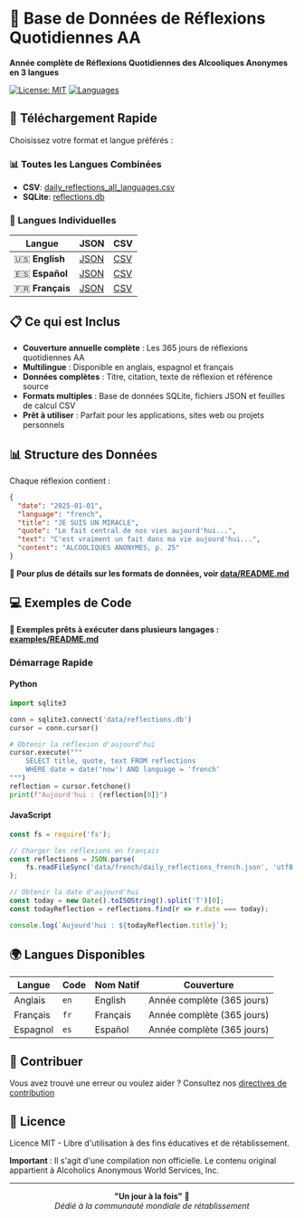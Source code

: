 # 📖 Base de Données de Réflexions Quotidiennes AA

**Année complète de Réflexions Quotidiennes des Alcooliques Anonymes en 3 langues**

[![License: MIT](https://img.shields.io/badge/License-MIT-yellow.svg)](https://opensource.org/licenses/MIT)
[![Languages](https://img.shields.io/badge/Languages-3-blue.svg)]()

## 🚀 Téléchargement Rapide

Choisissez votre format et langue préférés :

### 📊 Toutes les Langues Combinées
- **CSV**: [daily_reflections_all_languages.csv](data/daily_reflections_2025_all_languages.csv)
- **SQLite**: [reflections.db](data/reflections.db)

### 📄 Langues Individuelles
| Langue | JSON | CSV |
|--------|------|-----|
| 🇺🇸 **English** | [JSON](data/english/daily_reflections_english.json) | [CSV](data/english/daily_reflections_english.csv) |
| 🇪🇸 **Español** | [JSON](data/spanish/daily_reflections_spanish.json) | [CSV](data/spanish/daily_reflections_spanish.csv) |
| 🇫🇷 **Français** | [JSON](data/french/daily_reflections_french.json) | [CSV](data/french/daily_reflections_french.csv) |

## 📋 Ce qui est Inclus

- **Couverture annuelle complète** : Les 365 jours de réflexions quotidiennes AA
- **Multilingue** : Disponible en anglais, espagnol et français
- **Données complètes** : Titre, citation, texte de réflexion et référence source
- **Formats multiples** : Base de données SQLite, fichiers JSON et feuilles de calcul CSV
- **Prêt à utiliser** : Parfait pour les applications, sites web ou projets personnels

## 📊 Structure des Données

Chaque réflexion contient :

```json
{
  "date": "2025-01-01",
  "language": "french",
  "title": "JE SUIS UN MIRACLE",
  "quote": "Le fait central de nos vies aujourd'hui...",
  "text": "C'est vraiment un fait dans ma vie aujourd'hui...",
  "content": "ALCOOLIQUES ANONYMES, p. 25"
}
```

**📁 Pour plus de détails sur les formats de données, voir [data/README.md](data/README.md)**

## 💻 Exemples de Code

**📝 Exemples prêts à exécuter dans plusieurs langages : [examples/README.md](examples/README.md)**

### Démarrage Rapide

#### Python
```python
import sqlite3

conn = sqlite3.connect('data/reflections.db')
cursor = conn.cursor()

# Obtenir la réflexion d'aujourd'hui
cursor.execute("""
    SELECT title, quote, text FROM reflections 
    WHERE date = date('now') AND language = 'french'
""")
reflection = cursor.fetchone()
print(f"Aujourd'hui : {reflection[0]}")
```

#### JavaScript
```javascript
const fs = require('fs');

// Charger les réflexions en français
const reflections = JSON.parse(
    fs.readFileSync('data/french/daily_reflections_french.json', 'utf8')
);

// Obtenir la date d'aujourd'hui
const today = new Date().toISOString().split('T')[0];
const todayReflection = reflections.find(r => r.date === today);

console.log(`Aujourd'hui : ${todayReflection.title}`);
```

## 🌍 Langues Disponibles

| Langue | Code | Nom Natif | Couverture |
|--------|------|-----------|------------|
| Anglais | `en` | English     | Année complète (365 jours) |
| Français | `fr` | Français    | Année complète (365 jours) |
| Espagnol | `es` | Español     | Année complète (365 jours) |

## 🤝 Contribuer

Vous avez trouvé une erreur ou voulez aider ? Consultez nos [directives de contribution](CONTRIBUTING.md)

## 📜 Licence

Licence MIT - Libre d'utilisation à des fins éducatives et de rétablissement.

**Important** : Il s'agit d'une compilation non officielle. Le contenu original appartient à Alcoholics Anonymous World Services, Inc.

---

<div align="center">

**"Un jour à la fois"** 🌟  
*Dédié à la communauté mondiale de rétablissement*

</div>

